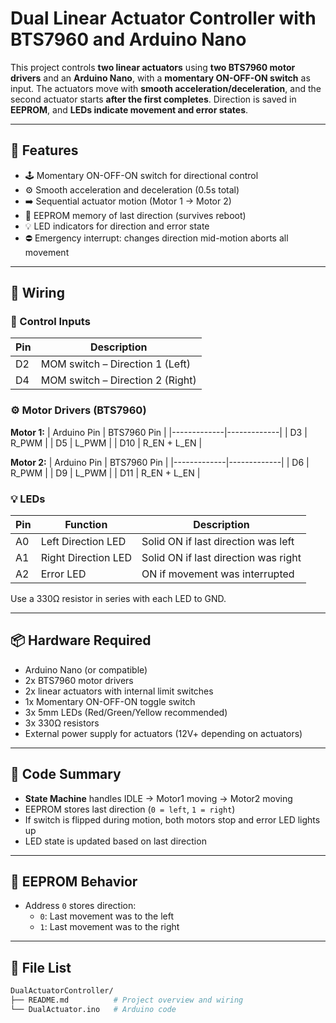 # Dual Linear Actuator Controller with BTS7960 and Arduino Nano

This project controls **two linear actuators** using **two BTS7960 motor drivers** and an **Arduino Nano**, with a **momentary ON-OFF-ON switch** as input. The actuators move with **smooth acceleration/deceleration**, and the second actuator starts **after the first completes**. Direction is saved in **EEPROM**, and **LEDs indicate movement and error states**.

---

## 🚀 Features

- 🕹️ Momentary ON-OFF-ON switch for directional control
- ⚙️ Smooth acceleration and deceleration (0.5s total)
- ➡️ Sequential actuator motion (Motor 1 → Motor 2)
- 🔁 EEPROM memory of last direction (survives reboot)
- 💡 LED indicators for direction and error state
- ⛔ Emergency interrupt: changes direction mid-motion aborts all movement

---

## 🔌 Wiring

### 🧠 Control Inputs

| Pin | Description               |
|-----|---------------------------|
| D2  | MOM switch – Direction 1 (Left) |
| D4  | MOM switch – Direction 2 (Right) |

### ⚙️ Motor Drivers (BTS7960)

**Motor 1:**
| Arduino Pin | BTS7960 Pin |
|-------------|-------------|
| D3          | R_PWM       |
| D5          | L_PWM       |
| D10         | R_EN + L_EN |

**Motor 2:**
| Arduino Pin | BTS7960 Pin |
|-------------|-------------|
| D6          | R_PWM       |
| D9          | L_PWM       |
| D11         | R_EN + L_EN |

### 💡 LEDs

| Pin | Function              | Description               |
|-----|------------------------|---------------------------|
| A0  | Left Direction LED     | Solid ON if last direction was left |
| A1  | Right Direction LED    | Solid ON if last direction was right |
| A2  | Error LED              | ON if movement was interrupted |

Use a 330Ω resistor in series with each LED to GND.

---

## 📦 Hardware Required

- Arduino Nano (or compatible)
- 2x BTS7960 motor drivers
- 2x linear actuators with internal limit switches
- 1x Momentary ON-OFF-ON toggle switch
- 3x 5mm LEDs (Red/Green/Yellow recommended)
- 3x 330Ω resistors
- External power supply for actuators (12V+ depending on actuators)

---

## 🧾 Code Summary

- **State Machine** handles IDLE → Motor1 moving → Motor2 moving
- EEPROM stores last direction (`0 = left`, `1 = right`)
- If switch is flipped during motion, both motors stop and error LED lights up
- LED state is updated based on last direction

---

## 🧠 EEPROM Behavior

- Address `0` stores direction:
  - `0`: Last movement was to the left
  - `1`: Last movement was to the right

---

## 📁 File List

```bash
DualActuatorController/
├── README.md          # Project overview and wiring
└── DualActuator.ino   # Arduino code
